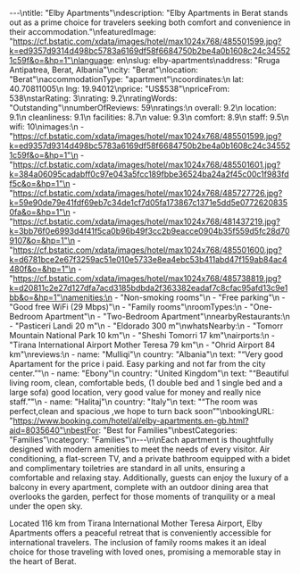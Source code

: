 ---\ntitle: "Elby Apartments"\ndescription: "Elby Apartments in Berat stands out as a prime choice for travelers seeking both comfort and convenience in their accommodation."\nfeaturedImage: "https://cf.bstatic.com/xdata/images/hotel/max1024x768/485501599.jpg?k=ed9357d9314d498bc5783a6169df58f6684750b2be4a0b1608c24c345521c59f&o=&hp=1"\nlanguage: en\nslug: elby-apartments\naddress: "Rruga Antipatrea, Berat, Albania"\ncity: "Berat"\nlocation: "Berat"\naccommodationType: "apartment"\ncoordinates:\n  lat: 40.70811005\n  lng: 19.94012\nprice: "US$538"\npriceFrom: 538\nstarRating: 3\nrating: 9.2\nratingWords: "Outstanding"\nnumberOfReviews: 59\nratings:\n  overall: 9.2\n  location: 9.1\n  cleanliness: 9.1\n  facilities: 8.7\n  value: 9.3\n  comfort: 8.9\n  staff: 9.5\n  wifi: 10\nimages:\n  - "https://cf.bstatic.com/xdata/images/hotel/max1024x768/485501599.jpg?k=ed9357d9314d498bc5783a6169df58f6684750b2be4a0b1608c24c345521c59f&o=&hp=1"\n  - "https://cf.bstatic.com/xdata/images/hotel/max1024x768/485501601.jpg?k=384a06095cadabff0c97e043a5fcc189fbbe36524ba24a2f45c00c1f983fdf5c&o=&hp=1"\n  - "https://cf.bstatic.com/xdata/images/hotel/max1024x768/485727726.jpg?k=59e90de79e41fdf69eb7c34de1cf7d05fa173867c1371e5dd5e07726208350fa&o=&hp=1"\n  - "https://cf.bstatic.com/xdata/images/hotel/max1024x768/481437219.jpg?k=3bb76f0e6993d4f41f5ca0b96b49f3cc2b9eacce0904b35f559d5fc28d709107&o=&hp=1"\n  - "https://cf.bstatic.com/xdata/images/hotel/max1024x768/485501600.jpg?k=d6781bce2e67f3259ac51e010e5733e8ea4ebc53b411abd47f159ab84ac4480f&o=&hp=1"\n  - "https://cf.bstatic.com/xdata/images/hotel/max1024x768/485738819.jpg?k=d20811c2e27d127dfa7acd3185bdbda2f363382eadaf7c8cfac95afd13c9e1bb&o=&hp=1"\namenities:\n  - "Non-smoking rooms"\n  - "Free parking"\n  - "Good free WiFi (29 Mbps)"\n  - "Family rooms"\nroomTypes:\n  - "One-Bedroom Apartment"\n  - "Two-Bedroom Apartment"\nnearbyRestaurants:\n  - "Pasticeri Landi 20 m"\n  - "Eldorado 300 m"\nwhatsNearby:\n  - "Tomorr Mountain National Park 10 km"\n  - "Sheshi Tomorri 17 km"\nairports:\n  - "Tirana International Airport Mother Teresa 79 km"\n  - "Ohrid Airport 84 km"\nreviews:\n  - name: "Mulliqi"\n    country: "Albania"\n    text: "“Very good Apartament for the price i paid. Easy parking and not far from the city center.”"\n  - name: "Ebony"\n    country: "United Kingdom"\n    text: "“Beautiful living room, clean, comfortable beds, (1 double bed and 1 single bed and a large sofa) good location, very good value for money and really nice staff.”"\n  - name: "Halitaj"\n    country: "Italy"\n    text: "“The room was perfect,clean and spacious ,we hope to turn back soon”"\nbookingURL: "https://www.booking.com/hotel/al/elby-apartments.en-gb.html?aid=8035640"\nbestFor: "Best for Families"\nbestCategories: "Families"\ncategory: "Families"\n---\n\nEach apartment is thoughtfully designed with modern amenities to meet the needs of every visitor. Air conditioning, a flat-screen TV, and a private bathroom equipped with a bidet and complimentary toiletries are standard in all units, ensuring a comfortable and relaxing stay. Additionally, guests can enjoy the luxury of a balcony in every apartment, complete with an outdoor dining area that overlooks the garden, perfect for those moments of tranquility or a meal under the open sky.

Located 116 km from Tirana International Mother Teresa Airport, Elby Apartments offers a peaceful retreat that is conveniently accessible for international travelers. The inclusion of family rooms makes it an ideal choice for those traveling with loved ones, promising a memorable stay in the heart of Berat.